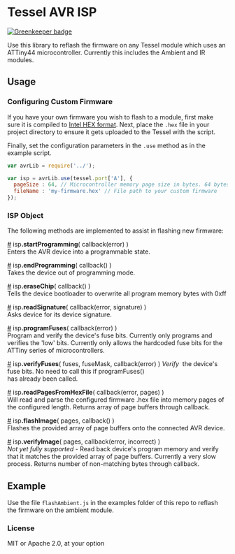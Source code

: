# Tessel AVR ISP

[![Greenkeeper badge](https://badges.greenkeeper.io/tessel/avr-isp.svg)](https://greenkeeper.io/)

Use this library to reflash the firmware on any Tessel module which uses an ATTiny44 microcontroller. Currently this includes the Ambient and IR modules.

## Usage
### Configuring Custom Firmware
If you have your own firmware you wish to flash to a module, first make sure it is compiled to [Intel HEX format](http://en.wikipedia.org/wiki/Intel_HEX). Next, place the `.hex` file in your project directory to ensure it gets uploaded to the Tessel with the script.

Finally, set the configuration parameters in the `.use` method as in the example script.

```js
var avrLib = require('../');

var isp = avrLib.use(tessel.port['A'], {
  pageSize : 64, // Microcontroller memory page size in bytes. 64 bytes for the ATTiny44
  fileName : 'my-firmware.hex' // File path to your custom firmware
});

```

### ISP Object
The following methods are implemented to assist in flashing new firmware:

&#x20;<a href="#api-isp-startProgramming-callback-error-Enters-the-AVR-device-into-a-programmable-state" name="api-isp-startProgramming-callback-error-Enters-the-AVR-device-into-a-programmable-state">#</a> isp<b>.startProgramming</b>( callback(error) )  
 Enters the AVR device into a programmable state.  

&#x20;<a href="#api-isp-endProgramming-callback-Takes-the-device-out-of-programming-mode" name="api-isp-endProgramming-callback-Takes-the-device-out-of-programming-mode">#</a> isp<b>.endProgramming</b>( callback() )  
 Takes the device out of programming mode.  

&#x20;<a href="#api-isp-eraseChip-callback-Tells-the-device-bootloader-to-overwrite-all-program-memory-bytes-with-0xff" name="api-isp-eraseChip-callback-Tells-the-device-bootloader-to-overwrite-all-program-memory-bytes-with-0xff">#</a> isp<b>.eraseChip</b>( callback() )  
 Tells the device bootloader to overwrite all program memory bytes with 0xff  

&#x20;<a href="#api-isp-readSignature-callback-error-signature-Asks-device-for-its-device-signature" name="api-isp-readSignature-callback-error-signature-Asks-device-for-its-device-signature">#</a> isp<b>.readSignature</b>( callback(error, signature) )  
 Asks device for its device signature.  

&#x20;<a href="#api-isp-programFuses-callback-error-Program-and-verify-the-device-s-fuse-bits-Currently-only-programs-and-verifies-the-low-bits-Currently-only-allows-the-hardcoded-fuse-bits-for-the-ATTiny-series-of-microcontrollers" name="api-isp-programFuses-callback-error-Program-and-verify-the-device-s-fuse-bits-Currently-only-programs-and-verifies-the-low-bits-Currently-only-allows-the-hardcoded-fuse-bits-for-the-ATTiny-series-of-microcontrollers">#</a> isp<b>.programFuses</b>( callback(error) )  
 Program and verify the device's fuse bits. Currently only programs and verifies the 'low' bits. Currently only allows the hardcoded fuse bits for the ATTiny series of microcontrollers.  

&#x20;<a href="#api-isp-verifyFuses-fuses-fuseMask-callback-error-Verify-the-device-s-fuse-bits-No-need-to-call-this-if-programFuses-has-already-been-called" name="api-isp-verifyFuses-fuses-fuseMask-callback-error-Verify-the-device-s-fuse-bits-No-need-to-call-this-if-programFuses-has-already-been-called">#</a> isp<b>.verifyFuses</b>( fuses, fuseMask, callback(error) ) <i>Verify</i>&nbsp; the device's fuse bits\. No need to call this if programFuses()  
 has already been called.  

&#x20;<a href="#api-isp-readPagesFromHexFile-callback-error-pages-Will-read-and-parse-the-configured-firmware-hex-file-into-memory-pages-of-the-configured-length-Returns-array-of-page-buffers-through-callback" name="api-isp-readPagesFromHexFile-callback-error-pages-Will-read-and-parse-the-configured-firmware-hex-file-into-memory-pages-of-the-configured-length-Returns-array-of-page-buffers-through-callback">#</a> isp<b>.readPagesFromHexFile</b>( callback(error, pages) )  
 Will read and parse the configured firmware .hex file into memory pages of the configured length. Returns array of page buffers through callback.  

&#x20;<a href="#api-isp-flashImage-pages-callback-Flashes-the-provided-array-of-page-buffers-onto-the-connected-AVR-device" name="api-isp-flashImage-pages-callback-Flashes-the-provided-array-of-page-buffers-onto-the-connected-AVR-device">#</a> isp<b>.flashImage</b>( pages, callback() )  
 Flashes the provided array of page buffers onto the connected AVR device.  

&#x20;<a href="#api-isp-verifyImage-pages-callback-error-incorrect-_Not-yet-fully-supported_-Read-back-device-s-program-memory-and-verify-that-it-matches-the-provided-array-of-page-buffers-Currently-a-very-slow-process-Returns-number-of-non-matching-bytes-through-callback" name="api-isp-verifyImage-pages-callback-error-incorrect-_Not-yet-fully-supported_-Read-back-device-s-program-memory-and-verify-that-it-matches-the-provided-array-of-page-buffers-Currently-a-very-slow-process-Returns-number-of-non-matching-bytes-through-callback">#</a> isp<b>.verifyImage</b>( pages, callback(error, incorrect) )  
 _Not yet fully supported_ - Read back device's program memory and verify that it matches the provided array of page buffers. Currently a very slow process. Returns number of non-matching bytes through callback.  

## Example
Use the file `flashAmbient.js` in the examples folder of this repo to reflash the firmware on the ambient module.


### License
MIT or Apache 2.0, at your option  
